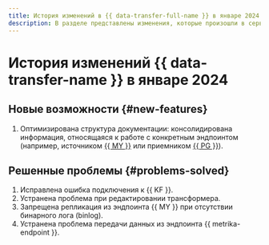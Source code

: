```yaml
---
title: История изменений в {{ data-transfer-full-name }} в январе 2024
description: В разделе представлены изменения, которые произошли в сервисе {{ data-transfer-name }} в январе 2024 года.
---
```


# История изменений {{ data-transfer-name }} в январе 2024

## Новые возможности {#new-features}

1. Оптимизирована структура документации: консолидирована информация, относящаяся к работе с конкретным эндпоинтом (например, источником [{{ MY }}](../operations/endpoint/source/mysql.md) или приемником [{{ PG }}](../operations/endpoint/target/postgresql.md)). 

## Решенные проблемы {#problems-solved}

1. Исправлена ошибка подключения к {{ KF }}.
1. Устранена проблема при редактировании трансформера.
1. Запрещена репликация из эндпоинта {{ MY }} при отсутствии бинарного лога (binlog).
1. Устранена проблема передачи данных из эндпоинта {{ metrika-endpoint }}.
